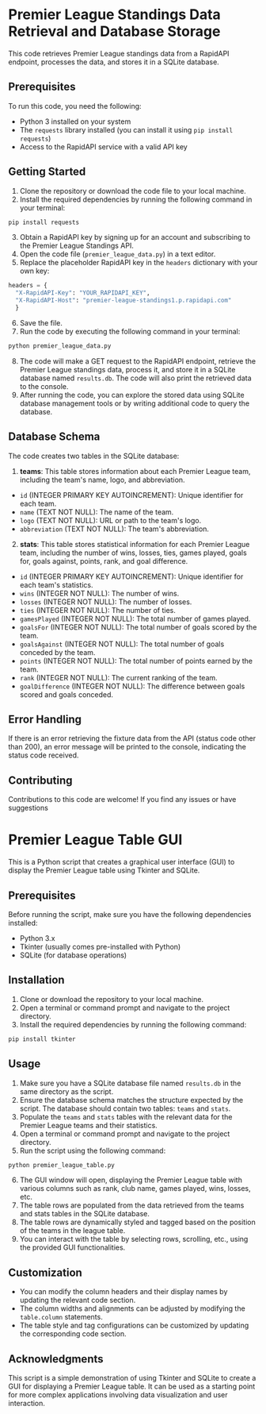# Premier League Standings Data Retrieval and Database Storage

This code retrieves Premier League standings data from a RapidAPI endpoint, processes the data, and stores it in a SQLite database.

## Prerequisites
To run this code, you need the following:
- Python 3 installed on your system
- The `requests` library installed (you can install it using `pip install requests`)
- Access to the RapidAPI service with a valid API key

## Getting Started
1. Clone the repository or download the code file to your local machine.
2. Install the required dependencies by running the following command in your terminal:
```python
pip install requests
```
3. Obtain a RapidAPI key by signing up for an account and subscribing to the Premier League Standings API.
4. Open the code file (`premier_league_data.py`) in a text editor.
5. Replace the placeholder RapidAPI key in the `headers` dictionary with your own key:
```python
headers = {
  "X-RapidAPI-Key": "YOUR_RAPIDAPI_KEY",
  "X-RapidAPI-Host": "premier-league-standings1.p.rapidapi.com"
  }
```
6. Save the file.
7. Run the code by executing the following command in your terminal:
```python
python premier_league_data.py
```
8. The code will make a GET request to the RapidAPI endpoint, retrieve the Premier League standings data, process it, and store it in a SQLite database named `results.db`. The code will also print the retrieved data to the console.
9. After running the code, you can explore the stored data using SQLite database management tools or by writing additional code to query the database.

## Database Schema
The code creates two tables in the SQLite database:

1. **teams**: This table stores information about each Premier League team, including the team's name, logo, and abbreviation.
- `id` (INTEGER PRIMARY KEY AUTOINCREMENT): Unique identifier for each team.
- `name` (TEXT NOT NULL): The name of the team.
- `logo` (TEXT NOT NULL): URL or path to the team's logo.
- `abbreviation` (TEXT NOT NULL): The team's abbreviation.

2. **stats**: This table stores statistical information for each Premier League team, including the number of wins, losses, ties, games played, goals for, goals against, points, rank, and goal difference.
- `id` (INTEGER PRIMARY KEY AUTOINCREMENT): Unique identifier for each team's statistics.
- `wins` (INTEGER NOT NULL): The number of wins.
- `losses` (INTEGER NOT NULL): The number of losses.
- `ties` (INTEGER NOT NULL): The number of ties.
- `gamesPlayed` (INTEGER NOT NULL): The total number of games played.
- `goalsFor` (INTEGER NOT NULL): The total number of goals scored by the team.
- `goalsAgainst` (INTEGER NOT NULL): The total number of goals conceded by the team.
- `points` (INTEGER NOT NULL): The total number of points earned by the team.
- `rank` (INTEGER NOT NULL): The current ranking of the team.
- `goalDifference` (INTEGER NOT NULL): The difference between goals scored and goals conceded.

## Error Handling
If there is an error retrieving the fixture data from the API (status code other than 200), an error message will be printed to the console, indicating the status code received.

## Contributing
Contributions to this code are welcome! If you find any issues or have suggestions


# Premier League Table GUI

This is a Python script that creates a graphical user interface (GUI) to display the Premier League table using Tkinter and SQLite.

## Prerequisites
Before running the script, make sure you have the following dependencies installed:
- Python 3.x
- Tkinter (usually comes pre-installed with Python)
- SQLite (for database operations)

## Installation
1. Clone or download the repository to your local machine.
2. Open a terminal or command prompt and navigate to the project directory.
3. Install the required dependencies by running the following command:
```python
pip install tkinter
```
## Usage
1. Make sure you have a SQLite database file named `results.db` in the same directory as the script.
2. Ensure the database schema matches the structure expected by the script. The database should contain two tables: `teams` and `stats`.
3. Populate the `teams` and `stats` tables with the relevant data for the Premier League teams and their statistics.
4. Open a terminal or command prompt and navigate to the project directory.
5. Run the script using the following command:
```python
python premier_league_table.py
```
6. The GUI window will open, displaying the Premier League table with various columns such as rank, club name, games played, wins, losses, etc.
7. The table rows are populated from the data retrieved from the teams and stats tables in the SQLite database.
8. The table rows are dynamically styled and tagged based on the position of the teams in the league table.
9. You can interact with the table by selecting rows, scrolling, etc., using the provided GUI functionalities.

## Customization
- You can modify the column headers and their display names by updating the relevant code section.
- The column widths and alignments can be adjusted by modifying the `table.column` statements.
- The table style and tag configurations can be customized by updating the corresponding code section.

## Acknowledgments
This script is a simple demonstration of using Tkinter and SQLite to create a GUI for displaying a Premier League table. It can be used as a starting point for more complex applications involving data visualization and user interaction.
